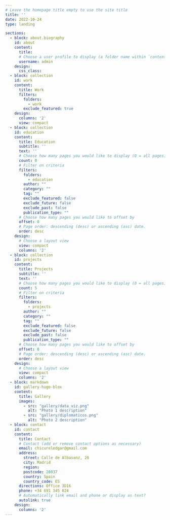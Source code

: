 ```yaml
---
# Leave the homepage title empty to use the site title
title: ''
date: 2022-10-24
type: landing

sections:
  - block: about.biography
    id: about
    content:
      title: 
      # Choose a user profile to display (a folder name within `content/authors/`)
      username: admin
    design:
      css_class: 
  - block: collection
    id: work
    content:
      title: Work
      filters:
        folders:
          - work
        exclude_featured: true
    design:
      columns: '2'
      view: compact
  - block: collection
    id: education
    content:
      title: Education
      subtitle: ''
      text: ''
      # Choose how many pages you would like to display (0 = all pages)
      count: 0
      # Filter on criteria
      filters:
        folders:
          - education
        author: ""
        category: ""
        tag: ""
        exclude_featured: false
        exclude_future: false
        exclude_past: false
        publication_type: ""
      # Choose how many pages you would like to offset by
      offset: 0
      # Page order: descending (desc) or ascending (asc) date.
      order: desc
    design:
      # Choose a layout view
      view: compact
      columns: '2'  
  - block: collection
    id: projects
    content:
      title: Projects
      subtitle: ''
      text: ''
      # Choose how many pages you would like to display (0 = all pages)
      count: 5
      # Filter on criteria
      filters:
        folders:
          - projects
        author: ""
        category: ""
        tag: ""
        exclude_featured: false
        exclude_future: false
        exclude_past: false
        publication_type: ""
      # Choose how many pages you would like to offset by
      offset: 0
      # Page order: descending (desc) or ascending (asc) date.
      order: desc
    design:
      # Choose a layout view
      view: compact
      columns: '2'
  - block: markdown
    id: gallery-hugo-blox
    content:
      title: Gallery
      images: 
        - src: "gallery/data_viz.png"
          alt: "Photo 1 description"
        - src: "gallery/diplomaticos.png"
          alt: "Photo 2 description"
  - block: contact
    id: contact
    content:
      title: Contact
      # Contact (add or remove contact options as necessary)
      email: chicureledgar@gmail.com
      address:
        street: Calle de Albasanz, 26
        city: Madrid
        region: 
        postcode: 28037
        country: Spain
        country_code: ES
      directions: Office 3D16
      phone: +34 691 345 024
      # Automatically link email and phone or display as text?
      autolink: true
    design:
      columns: '2'
---
```

